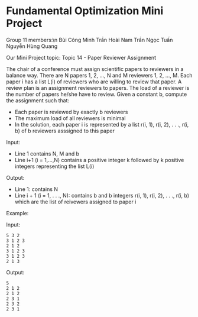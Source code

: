 # Fundamental Optimization Mini Project

Group 11 members:\n
    Bùi Công Minh
    Trần Hoài Nam
    Trần Ngọc Tuấn
    Nguyễn Hùng Quang


Our Mini Project topic: Topic 14 - Paper Reviewer Assignment

The chair of a conference must assign scientific papers to reviewers in a balance way. There are N papers 1, 2, …, N and M reviewers 1, 2, …, M. Each paper i has a list L(i) of reviewers who are willing to review that paper. A review plan is an assignment reviewers to papers. The load of a reviewer is the number of papers he/she have to review. Given a constant b, compute the assignment such that:
- Each paper is reviewed by exactly b reviewers
- The maximum load of all reviewers is minimal
- In the solution, each paper i is represented by a list r(i, 1), r(i, 2), . . ., r(i, b) of b reviewers asssigned to this paper

Input:
- Line 1 contains N, M and b
- Line i+1 (i = 1,…,N) contains a positive integer k followed by k positive integers representing the list L(i)

Output:
- Line 1: contains N
- Line i + 1 (i = 1, . . ., N): contains b and b integers r(i, 1), r(i, 2), . . ., r(i, b) which are the list of reivewers assigned to paper i

Example:

Input:

    5 3 2
    3 1 2 3 
    2 1 2
    3 1 2 3
    3 1 2 3 
    2 1 3

Output:

    5
    2 1 2
    2 1 2
    2 3 1
    2 3 2
    2 3 1
